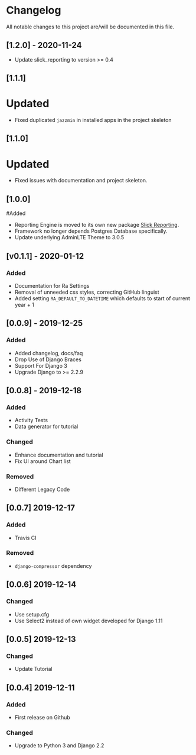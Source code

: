 # Changelog
All notable changes to this project are/will be documented in this file.


## [1.2.0] - 2020-11-24
- Update slick_reporting to version >= 0.4

## [1.1.1]
# Updated
- Fixed duplicated `jazzmin` in installed apps in the project skeleton

## [1.1.0]
# Updated
- Fixed issues with documentation and project skeleton.

## [1.0.0]
#Added
- Reporting Engine is moved to its own new package [Slick Reporting](https://github.com/ra-systems/django-slick-reporting).   
- Framework no longer depends Postgres Database specifically.
- Update underlying AdminLTE Theme to 3.0.5  


## [v0.1.1] - 2020-01-12
### Added
- Documentation for Ra Settings
- Removal of unneeded css styles, correcting GitHub linguist
- Added setting `RA_DEFAULT_TO_DATETIME` which defaults to start of current year + 1


## [0.0.9] - 2019-12-25
### Added
- Added changelog, docs/faq
- Drop Use of Django Braces
- Support For Django 3
- Upgrade Django to >= 2.2.9


## [0.0.8] - 2019-12-18
### Added
- Activity Tests
- Data generator for tutorial

### Changed
- Enhance documentation and tutorial
- Fix UI around Chart list

### Removed
- Different Legacy Code


## [0.0.7] 2019-12-17
### Added
- Travis CI

### Removed
- `django-compressor` dependency


## [0.0.6] 2019-12-14
### Changed
- Use setup.cfg
- Use Select2 instead of own widget developed for Django 1.11

## [0.0.5] 2019-12-13
### Changed
- Update Tutorial

## [0.0.4] 2019-12-11
### Added
- First release on Github

### Changed
- Upgrade to Python 3 and Django 2.2